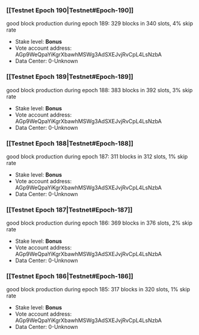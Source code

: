### [[Testnet Epoch 190|Testnet#Epoch-190]]
good block production during epoch 189: 329 blocks in 340 slots, 4% skip rate
* Stake level: **Bonus** 
* Vote account address: AGp9WeQpaYiKgrXbawhMSWg3AdSXEJvjRvCpL4LsNzbA
* Data Center: 0-Unknown
### [[Testnet Epoch 189|Testnet#Epoch-189]]
good block production during epoch 188: 383 blocks in 392 slots, 3% skip rate
* Stake level: **Bonus** 
* Vote account address: AGp9WeQpaYiKgrXbawhMSWg3AdSXEJvjRvCpL4LsNzbA
* Data Center: 0-Unknown
### [[Testnet Epoch 188|Testnet#Epoch-188]]
good block production during epoch 187: 311 blocks in 312 slots, 1% skip rate
* Stake level: **Bonus** 
* Vote account address: AGp9WeQpaYiKgrXbawhMSWg3AdSXEJvjRvCpL4LsNzbA
* Data Center: 0-Unknown
### [[Testnet Epoch 187|Testnet#Epoch-187]]
good block production during epoch 186: 369 blocks in 376 slots, 2% skip rate
* Stake level: **Bonus** 
* Vote account address: AGp9WeQpaYiKgrXbawhMSWg3AdSXEJvjRvCpL4LsNzbA
* Data Center: 0-Unknown
### [[Testnet Epoch 186|Testnet#Epoch-186]]
good block production during epoch 185: 317 blocks in 320 slots, 1% skip rate
* Stake level: **Bonus** 
* Vote account address: AGp9WeQpaYiKgrXbawhMSWg3AdSXEJvjRvCpL4LsNzbA
* Data Center: 0-Unknown